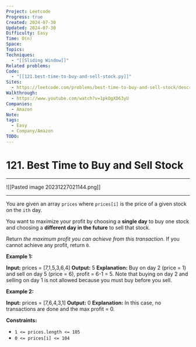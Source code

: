 ```yaml
---
Project: Leetcode
Progress: true
Created: 2024-07-30
Updated: 2024-07-30
Difficulty: Easy
Time: O(n)
Space: 
Topics: 
Techniques:
  - "[[Sliding Window]]"
Related problems: 
Code:
  - "[[121.best-time-to-buy-and-sell-stock.py]]"
Sites:
  - https://leetcode.com/problems/best-time-to-buy-and-sell-stock/description/
Walkthrough:
  - https://www.youtube.com/watch?v=1pkOgXD63yU
Companies:
  - Amazon
Note: 
tags:
  - Easy
  - Company/Amazon
TODO: 
---
```

# 121. Best Time to Buy and Sell Stock
---


![[Pasted image 20231227021144.png]]

---

You are given an array `prices` where `prices[i]` is the price of a given stock on the `ith` day.

You want to maximize your profit by choosing a **single day** to buy one stock and choosing a **different day in the future** to sell that stock.

Return _the maximum profit you can achieve from this transaction_. If you cannot achieve any profit, return `0`.

**Example 1:**

**Input:** prices = [7,1,5,3,6,4]
**Output:** 5
**Explanation:** Buy on day 2 (price = 1) and sell on day 5 (price = 6), profit = 6-1 = 5.
Note that buying on day 2 and selling on day 1 is not allowed because you must buy before you sell.

**Example 2:**

**Input:** prices = [7,6,4,3,1]
**Output:** 0
**Explanation:** In this case, no transactions are done and the max profit = 0.

**Constraints:**

- `1 <= prices.length <= 105`
- `0 <= prices[i] <= 104`

